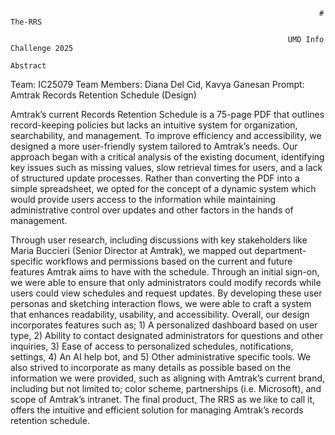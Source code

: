                                                                          # The-RRS

                                                                  UMD Info Challenge 2025
                                                                          Abstract

Team: IC25079
Team Members: Diana Del Cid, Kavya Ganesan
Prompt: Amtrak Records Retention Schedule (Design)

 Amtrak’s current Records Retention Schedule is a 75-page PDF that outlines record-keeping policies but lacks an intuitive system for organization, searchability, and management. To improve efficiency and accessibility, we designed a more user-friendly system tailored to Amtrak’s needs. Our approach began with a critical analysis of the existing document, identifying key issues such as missing values, slow retrieval times for users, and a lack of structured update processes. Rather than converting the PDF into a simple spreadsheet, we opted for the concept of a dynamic system which would provide users access to the information while maintaining administrative control over updates and other factors in the hands of management.

 Through user research, including discussions with key stakeholders like Maria Buccieri (Senior Director at Amtrak), we mapped out department-specific workflows and permissions based on the current and future features Amtrak aims to have with the schedule. Through an initial sign-on, we were able to ensure that only administrators could modify records while users could view schedules and request updates. By developing these user personas and sketching interaction flows, we were able to craft a system that enhances readability, usability, and accessibility. Overall, our design incorporates features such as; 1) A personalized dashboard based on user type, 2) Ability to contact designated administrators for questions and other inquiries, 3) Ease of access to personalized schedules, notifications, settings, 4) An AI help bot, and 5) Other administrative specific tools. We also strived to incorporate as many details as possible based on the information we were provided, such as aligning with Amtrak’s current brand, including but not limited to; color scheme, partnerships (i.e. Microsoft), and scope of Amtrak’s intranet. The final product, The RRS as we like to call it, offers the intuitive and efficient solution for managing Amtrak’s records retention schedule.

